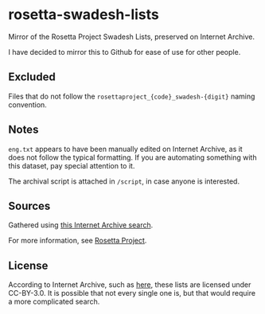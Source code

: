 # rosetta-swadesh-lists

Mirror of the Rosetta Project Swadesh Lists, preserved on Internet Archive.

I have decided to mirror this to Github for ease of use for other people.

## Excluded

Files that do not follow the `rosettaproject_{code}_swadesh-{digit}` naming convention.

## Notes

`eng.txt` appears to have been manually edited on Internet Archive, as it does not follow the typical formatting. If you are automating something with this dataset, pay special attention to it.

The archival script is attached in `/script`, in case anyone is interested.

## Sources

Gathered using [this Internet Archive search](http://archive.org/search.php?query=swadesh%20collection:rosettaproject).

For more information, see [Rosetta Project](http://www.rosettaproject.org/archive/collection).

## License

According to Internet Archive, such as [here](https://archive.org/details/rosettaproject_hun_swadesh-1), these lists are licensed under CC-BY-3.0. It is possible that not every single one is, but that would require a more complicated search.
